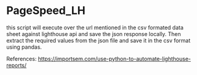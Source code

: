 # PageSpeed_LH
this script will execute over the url mentioned in the csv formated data sheet against lighthouse api and save the json response locally. Then extract the required values from the json file and save it in the csv format using pandas.

References:
https://importsem.com/use-python-to-automate-lighthouse-reports/
